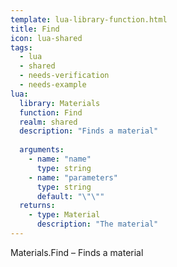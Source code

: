 ```yaml
---
template: lua-library-function.html
title: Find
icon: lua-shared
tags:
  - lua
  - shared
  - needs-verification
  - needs-example
lua:
  library: Materials
  function: Find
  realm: shared
  description: "Finds a material"
  
  arguments:
    - name: "name"
      type: string
    - name: "parameters"
      type: string
      default: "\"\""
  returns:
    - type: Material
      description: "The material"
---
```


<div class="lua__search__keywords">
Materials.Find &#x2013; Finds a material
</div>
